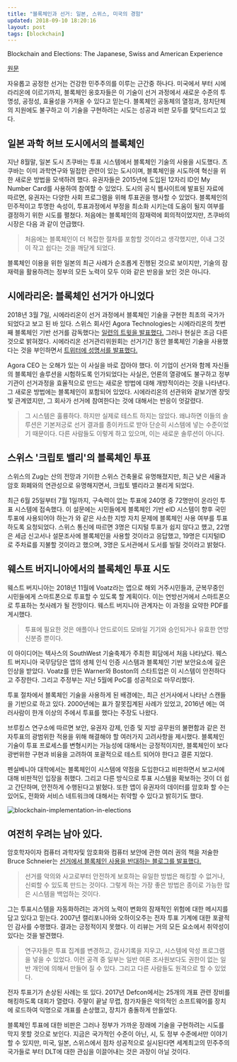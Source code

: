 ```yaml
---
title: "블록체인과 선거: 일본, 스위스, 미국의 경험"
updated: 2018-09-10 18:20:16
layout: post
tags: [blockchain]
---
```


Blockchain and Elections: The Japanese, Swiss and American Experience


[원문](https://cointelegraph.com/news/blockchain-and-elections-the-japanese-swiss-and-american-experience)

자유롭고 공정한 선거는 건강한 민주주의를 이루는 근간중 하나다. 미국에서 부터 시에라리온에 이르기까지, 블록체인 옹호자들은 이 기술이 선거 과정에서 새로운 수준의 투명성, 공정성, 효율성을 가져올 수 있다고 믿는다. 블록체인 공동체의 열정과, 정치단체의 지원에도 불구하고 이 기술을 구현하려는 시도는 성공과 비판 모두를 맞닥드리고 있다.

## 일본 과학 허브 도시에서의 블록체인

지난 8월말, 일본 도시 츠쿠바는 투표 시스템에서 블록체인 기술의 사용을 시도했다. 츠쿠바는 이미 과학연구와 밀접한 관련이 있는 도시이며, 블록체인을 시도하여 혁신을 위한 새로운 방법을 모색하려 했다. 유권자들은 2015년에 도입된 12자리 ID인 My Number Card를 사용하여 참여할 수 있었다. 도시의 공식 웹사이트에 발표된 자료에 따르면, 유권자는 다양한 사회 프로그램을 위해 투표권을 행사할 수 있었다. 블록체인의 민주적이고 투명한 속성이, 투표과정에서 부정을 최소화 시키는데 도움이 될지 여부를 결정하기 위한 시도를 펼쳤다. 처음에는 블록체인의 잠재력에 회의적이었지만, 츠쿠바의 시장은 다음 과 같이 언급했다.

> 처음에는 블록체인이 더 복잡한 절차를 포함할 것이라고 생각했지만, 이내 그것이 작고 쉽다는 것을 깨닫게 되었다. 

블록체인 이용을 위한 일본의 최근 사례가 순조롭게 진행된 것으로 보이지만, 기술의 잠재력을 활용하려는 정부의 모든 노력이 모두 이와 같은 반응을 보인 것은 아니다.

## 시에라리온: 블록체인 선거가 아니었다

2018년 3월 7일, 시에라리온이 선거 과정에서 블록체인 기술을 구현한 최초의 국가가 되었다고 보고 된 바 있다. 스위스 회사인 Agora Technologies는 시에라리온의 첫번째 블록체인 기반 선거를 감독했다는 [일련의 트윗을 발표했다.](https://twitter.com/AgoraBlockchain/status/974322434265370624) 그러나 현실은 조금 다른 것으로 밝혀졌다. 시에라리온 선거관리위원회는 선거기간 동안 블록체인 기술을 사용했다는 것을 부인하면서 [트위터에 성명서를 발표했다.](https://twitter.com/NECsalone/status/975773726703804419) 

Agora CEO 는 오해가 있는 이 사실을 바로 잡아야 했다. 이 기업이 선거와 함께 자신들의 블록체인 솔루션을 시험하도록 인가되었다는 사실은, 언론의 열광에도 불구하고 정부기관이 선거과정을 효율적으로 만드는 새로운 방법에 대해 개방적이라는 것을 나타낸다. 그 새로운 방법에는 블록체인이 포함되어 있었다. 시에라리온의 선관위와 겉보기엔 장밋빛 관계였지만, 그 회사가 선거에 참여한다는 것에 대해서는 반응이 엇갈렸다. 

> 그 시스템은 훌륭하다. 하지만 실제로 테스트 하지는 않았다. 왜냐하면 이들의 솔루션은 기본저긍로 선거 결과를 종이카드로 받아 단순히 시스템에 넣는 수준이었기 때문이다. 다른 사람들도 이렇게 하고 있으며, 이는 새로운 솔루션이 아니다.

## 스위스 '크립토 밸리'의 블록체인 투표

스위스의 Zug는 산의 전망과 기이한 스위스 건축물로 유명해졌지만, 최근 낮은 세율과 암호 화폐와의 연관성으로 유명해지면서, 크립토 밸리라고 불리게 되었다.

최근 6월 25일부터 7월 1일까지, 구속력이 없는 투표에 240명 중 72명만이 온라인 투표 시스템에 접속했다. 이 설문에는 시민들에게 블록체인 기반 eID 시스템이 향후 국민 투표에 사용되어야 하는가 와 같은 사소한 지방 자치 문제에 블록체인 사용 여부를 투표하도록 요청되었다. 스위스 통신에 따르면 3명은 디지털 투표가 쉽지 않다고 헀고, 22명은 세금 신고서나 설문조사에 블록체인을 사용할 것이라고 응답했고, 19명은 디지털ID로 주차료를 지불할 것이라고 했으며, 3명은 도서관에서 도서를 빌릴 것이라고 밝혔다. 

## 웨스트 버지니아에서의 블록체인 투표 시도

웨스트 버지니아는 2018년 11월에 Voatz라는 앱으로 해외 거주시민들과, 군복무중인 시민들에게 스마트폰으로 투표할 수 있도록 할 계획이다. 이는 연방선거에서 스마트폰으로 투표하는 첫사례가 될 전망이다. 웨스트 버지니아 관계자는 이 과정을 요약한 PDF를 게시했다.

> 투표에 필요한 것은 애플이나 안드로이드 모바일 기기와 승인되거나 유효한 연방 신분증 뿐이다.

이 아이디어는 텍사스의 SouthWest 기술축제가 주최한 회담에서 처음 나타났다. 웨스트 버지니아 국무담당은 앱의 생체 인식 인증 시스템과 블록체인 기반 보안요소에 깊은 인상을 받았다. Voatz를 만든 Warner와 Boston의 스타트업은 이 시스템이 안전하다고 주장한다. 그리고 주정부는 지난 5월에 PoC를 성공적으로 마무리했다. 

투표 절차에서 블록체인 기술을 사용하게 된 배경에는, 최근 선거사에서 나타난 스캔들을 기반으로 하고 있다. 2000년에는 표가 잘못집계된 사례가 있었고, 2016년 에는 여러사람이 한개 이상의 주에서 투표를 했다는 주장도 나왔다. 

브루킹스 연구소에 따르면 보안, 유권자 강제, 인증 및 지방 공무원의 불편함과 같은 전자투표의 광범위한 적용을 위해 해결해야 할 여러가지 고려사항을 제시했다. 블록체인 기술이 투표 프로세스를 변형시키는 가능성에 대해서는 긍정적이지만, 블록체인이 보다 광번위한 구현과 비융을 고려하여 포괄적으로 테스트 되어야 한다고 결론 지었다.

펜실베니아 대학에서는 블록체인이 시스템에 약점을 도입한다고 비판하면서 보고서에 대해 비판적인 입장을 취했다. 그리고 다른 방식으로 투표 시스템을 확보하는 것이 더 쉽고 간단하며, 안전하게 수행된다고 밝혔다. 또한 앱이 유권자의 데이터를 암호화 할 수는 있어도, 전화와 서비스 네트워크에 대해서는 취약할 수 있다고 밝히기도 했다.

![blockchain-implementation-in-elections](https://s3.cointelegraph.com/storage/uploads/view/8e9372ed73d4ad260c8834f38b4f45ef.png)

## 여전히 우려는 남아 있다.

암호학자이자 컴퓨터 과학자및 암호화와 컴퓨터 보안에 관한 여러 권의 책을 저술한 Bruce Schneier는 [선거에서 블록체인 사용을 반대하는 블로그를 발표했다.](https://www.schneier.com/blog/archives/2018/04/securing_electi_1.html)

> 선거를 악의와 사고로부터 안전하게 보호하는 유일한 방법은 해킹할 수 없거나, 신뢰할 수 있도록 만드는 것이다. 그렇게 하는 가장 좋은 방법은 종이로 가능한 많은 시스템을 백업하는 것이다. 

그는 투표시스템을 자동화하려는 과거의 노력이 변화의 잠재적인 위험에 대한 메시지를 담고 있다고 믿는다. 2007년 캘리포니아와 오하이오주는 전자 투표 기계에 대한 포괄적인 감사를 수행했다. 결과는 긍정적이지 못했다. 이 리뷰는 거의 모든 요소에서 취약성이 있다는 것을 발견했다.

> 연구자들은 투표 집계를 변경하고, 감사기록을 지우고, 시스템에 악성 프로그램을 넣을 수 있었다. 이런 공격 중 일부는 일반 여론 조사원보다도 권한이 없는 일반 개인에 의해서 만들어 질 수 있다. 그리고 다른 사람들도 원격으로 할 수 있었다.

전자 투표기가 손상된 사례는 또 있다. 2017년 Defcon에서는 25개의 개표 관련 장비를 해킹하도록 대회가 열렸다. 주말이 끝날 무렵, 참가자들은 악의적인 소프트웨어를 장치에 로드하여 익명으로 개표를 손상했고, 장치가 충돌하게 만들었다. 

블록체인 투표에 대한 비판은 그러나 정부가 가까운 장래에 기술을 구현하려는 시도를 막지 못할 것으로 보인다. 지금은 국가적인 수준이 아닌, 시, 도 정부 수준에서만 이야기 할 수 있지만, 미국, 일본, 스위스에서 점차 성공적으로 실시된다면 세계최고의 민주주의 국가들로 부터 DLT에 대한 관심을 이끌어내는 것은 과장이 아닐 것이다.
